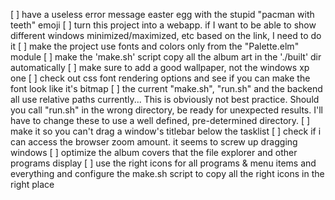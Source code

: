 
[ ] have a useless error message easter egg with the stupid "pacman with teeth" emoji
[ ] turn this project into a webapp. if I want to be able to show different windows minimized/maximized, etc based on the link, I need to do it
[ ] make the project use fonts and colors only from the "Palette.elm" module
[ ] make the 'make.sh' script copy all the album art in the './built' dir automatically
[ ] make sure to add a good wallpaper, not the windows xp one
[ ] check out css font rendering options and see if you can make the font look like it's bitmap
[ ] the current "make.sh", "run.sh" and the backend all use relative paths 
    currently...
    This is obviously not best practice. 
    Should you call "run.sh" in the wrong directory, be ready for unexpected
    results. I'll have to change these to use a well defined, pre-determined 
    directory.
[ ] make it so you can't drag a window's titlebar below the tasklist
[ ] check if i can access the browser zoom amount. it seems to screw up 
    dragging windows
[ ] optimize the album covers that the file explorer and other programs display
[ ] use the right icons for all programs & menu items and everything and 
    configure the make.sh script to copy all the right icons in the right place
